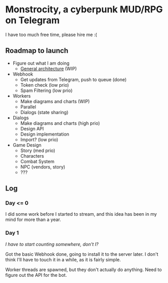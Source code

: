 

# Monstrocity, a cyberpunk MUD/RPG on Telegram

I have too much free time, please hire me :(

## Roadmap to launch

 * Figure out what I am doing
     - [General architecture](https://drive.google.com/file/d/1UrUYaW737-YAamB5Ux8NQZhiucGrA0vH/view?usp=sharing) (WIP)
 * Webhook
     - Get updates from Telegram, push to queue (done)
     - Token check (low prio)
     - Spam Filtering (low prio)
 * Workers
     - Make diagrams and charts (WIP)
     - Parallel
     - Dialogs (state sharing)
 * Dialogs
     - Make diagrams and charts (high prio)
     - Design API
     - Design implementation
     - Import? (low prio)
 * Game Design
     - Story (med prio)
     - Characters
     - Combat System
     - NPC (vendors, story)
     - ???


## Log

### Day <= 0

I did some work before I started to stream, and this idea has been in my mind for more than a year.

### Day 1

*I have to start counting somewhere, don't I?*

Got the basic Webhook done, going to install it to the server later. I don't think I'll have to touch it in a while, as it is fairly simple.

Worker threads are spawned, but they don't actually do anything. Need to figure out the API for the bot.

